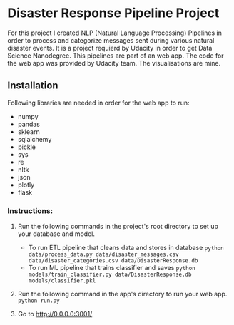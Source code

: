 # Disaster Response Pipeline Project

For this project I created NLP (Natural Language Processing) Pipelines in order to process and categorize messages sent during various natural disaster events. It is a project requierd by Udacity in order to get Data Science Nanodegree. This pipelines are part of an web app. The code for the web app was provided by Udacity team. The visualisations are mine. 

## Installation

Following libraries are needed in order for the web app to run:

- numpy
- pandas
- sklearn
- sqlalchemy
- pickle
- sys
- re
- nltk
- json
- plotly
- flask


### Instructions:
1. Run the following commands in the project's root directory to set up your database and model.

    - To run ETL pipeline that cleans data and stores in database
        `python data/process_data.py data/disaster_messages.csv data/disaster_categories.csv data/DisasterResponse.db`
    - To run ML pipeline that trains classifier and saves
        `python models/train_classifier.py data/DisasterResponse.db models/classifier.pkl`

2. Run the following command in the app's directory to run your web app.
    `python run.py`

3. Go to http://0.0.0.0:3001/
